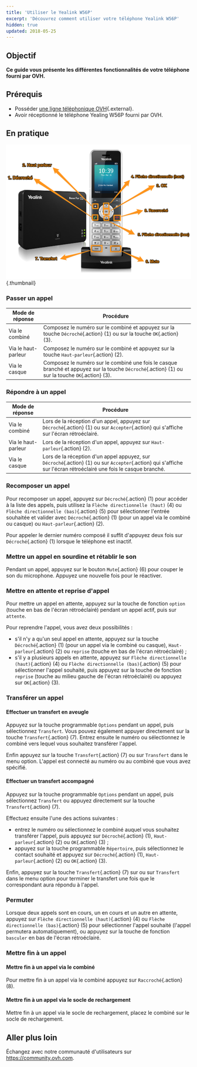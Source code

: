 ```yaml
---
title: 'Utiliser le Yealink W56P'
excerpt: 'Découvrez comment utiliser votre téléphone Yealink W56P'
hidden: true
updated: 2018-05-25
---
```


## Objectif

**Ce guide vous présente les différentes fonctionnalités de votre téléphone fourni par OVH.**

## Prérequis

- Posséder [une ligne téléphonique OVH](https://www.ovhtelecom.fr/telephonie/){.external}.
- Avoir réceptionné le téléphone Yealing W56P fourni par OVH.

## En pratique

![Visuel du Yealink W56P](images/w56p.png){.thumbnail}

### Passer un appel

|Mode de réponse|Procédure|
|---|---|
|Via le combiné|Composez le numéro sur le combiné et appuyez sur la touche `Décroché`{.action} (1) ou sur la touche `OK`{.action} (3).|
|Via le haut-parleur|Composez le numéro sur le combiné et appuyez sur la touche `Haut-parleur`{.action} (2).|
|Via le casque|Composez le numéro sur le combiné une fois le casque branché et appuyez sur la touche `Décroché`{.action} (1) ou sur la touche `OK`{.action} (3).|

### Répondre à un appel

|Mode de réponse|Procédure|
|---|---|
|Via le combiné|Lors de la réception d'un appel, appuyez sur `Décroché`{.action} (1) ou sur `Accepter`{.action} qui s'affiche sur l'écran rétroéclairé.|
|Via le haut-parleur|Lors de la réception d'un appel, appuyez sur `Haut-parleur`{.action} (2).|
|Via le casque|Lors de la réception d'un appel appuyez, sur `Décroché`{.action} (1) ou sur `Accepter`{.action} qui s'affiche sur l'écran rétroéclairé une fois le casque branché.|

### Recomposer un appel

Pour recomposer un appel, appuyez sur `Décroché`{.action} (1) pour accéder à la liste des appels, puis utilisez la `Flèche directionnelle (haut)` (4) ou `Flèche directionnelle (bas)`{.action} (5) pour sélectionner l'entrée souhaitée et valider avec `Décroché`{.action} (1) (pour un appel via le combiné ou casque) ou `Haut-parleur`{.action} (2).

Pour appeler le dernier numéro composé il suffit d'appuyez deux fois sur `Décroché`{.action} (1) lorsque le téléphone est inactif.

### Mettre un appel en sourdine et rétablir le son

Pendant un appel, appuyez sur le bouton `Mute`{.action} (6) pour couper le son du microphone. Appuyez une nouvelle fois pour le réactiver.

### Mettre en attente et reprise d'appel

Pour mettre un appel en attente, appuyez sur la touche de fonction `option` (touche en bas de l'écran rétroéclairé) pendant un appel actif, puis sur `attente`.

Pour reprendre l'appel, vous avez deux possibilités :

- s'il n'y a qu'un seul appel en attente, appuyez sur la touche `Décroché`{.action} (1) (pour un appel via le combiné ou casque), `Haut-parleur`{.action} (2) ou `reprise` (touche en bas de l'écran rétroéclairé) ;
- s'il y a plusieurs appels en attente, appuyez sur `Flèche directionnelle (haut)`{.action} (4) ou `Flèche directionnelle (bas)`{.action} (5) pour sélectionner l'appel souhaité, puis appuyez sur la touche de fonction `reprise` (touche au milieu gauche de l'écran rétroéclairé) ou appuyez sur `OK`{.action} (3).

### Transférer un appel

#### Effectuer un transfert en aveugle

Appuyez sur la touche programmable `Options` pendant un appel, puis sélectionnez `Transfert`. Vous pouvez également appuyer directement sur la touche `Transfert`{.action} (7). Entrez ensuite le numéro ou sélectionnez le combiné vers lequel vous souhaitez transférer l'appel.

Enfin appuyez sur la touche `Transfert`{.action} (7) ou sur `Transfert` dans le menu option. L'appel est connecté au numéro ou au combiné que vous avez spécifié.

#### Effectuer un transfert accompagné

Appuyez sur la touche programmable `Options` pendant un appel, puis sélectionnez `Transfert` ou appuyez directement sur la touche `Transfert`{.action} (7).

Effectuez ensuite l'une des actions suivantes :

- entrez le numéro ou sélectionnez le combiné auquel vous souhaitez transférer l'appel, puis appuyez sur `Décroché`{.action} (1), `Haut-parleur`{.action} (2) ou `OK`{.action} (3) ;
- appuyez sur la touche programmable `Répertoire`, puis sélectionnez le contact souhaité et appuyez sur `Décroché`{.action} (1), `Haut-parleur`{.action} (2) ou `OK`{.action} (3).

Enfin, appuyez sur la touche `Transfert`{.action} (7) sur ou sur `Transfert` dans le menu option pour terminer le transfert une fois que le correspondant aura répondu à l'appel.

### Permuter

Lorsque deux appels sont en cours, un en cours et un autre en attente, appuyez sur `Flèche directionnelle (haut)`{.action} (4) ou `Flèche directionnelle (bas)`{.action} (5) pour sélectionner l'appel souhaité (l'appel permutera automatiquement), ou appuyez sur la touche de fonction `basculer` en bas de l'écran rétroéclairé.

### Mettre fin à un appel

#### Mettre fin à un appel via le combiné

Pour mettre fin à un appel via le combiné appuyez sur `Raccroché`{.action} (8).

#### Mettre fin à un appel via le socle de rechargement

Mettre fin à un appel via le socle de rechargement, placez le combiné sur le socle de rechargement.

## Aller plus loin

Échangez avec notre communauté d'utilisateurs sur <https://community.ovh.com>.
